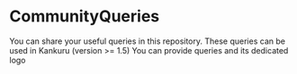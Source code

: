 # CommunityQueries
You can share your useful queries in this repository.
These queries can be used in Kankuru (version >= 1.5)
You can provide queries and its dedicated logo
